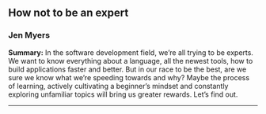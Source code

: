 ## How not to be an expert

### Jen Myers

__Summary:__
In the software development field, we’re all trying to be experts. We want to know everything about a language, all the newest tools, how to build applications faster and better. But in our race to be the best, are we sure we know what we’re speeding towards and why? Maybe the process of learning, actively cultivating a beginner’s mindset and constantly exploring unfamiliar topics will bring us greater rewards. Let’s find out.

---
